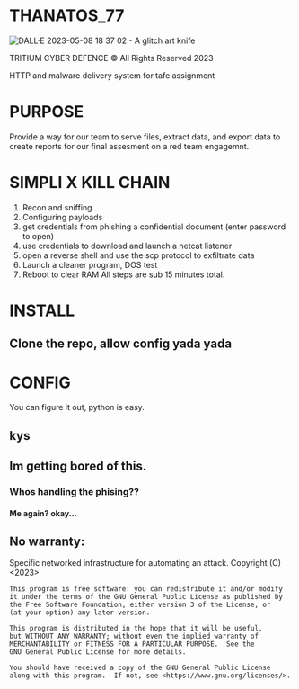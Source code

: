 # THANATOS_77
![DALL·E 2023-05-08 18 37 02 - A glitch art knife ](https://user-images.githubusercontent.com/111553838/236778209-067c7d06-df52-4e1e-8683-e4ab827cc76b.png)

TRITIUM CYBER DEFENCE © All Rights Reserved 2023 

HTTP and malware delivery system for tafe assignment 

# PURPOSE

Provide a way for our team to serve files, extract data, and export data 
to create reports for our final assesment on a red team engagemnt. 

# SIMPLI X KILL CHAIN 

1. Recon and sniffing 
2. Configuring payloads  
3. get credentials from phishing a confidential document (enter password to open) 
4. use credentials to download and launch a netcat listener 
5. open a reverse shell and use the scp protocol to exfiltrate data 
6. Launch a cleaner program, DOS test 
7. Reboot to clear RAM 
All steps are sub 15 minutes total.  

# INSTALL 
## Clone the repo, allow config yada yada 

# CONFIG 
You can figure it out, python is easy. 
## kys

## Im getting bored of this. 
### Whos handling the phising??
#### Me again? okay... 

## No warranty: 
Specific networked infrastructure for automating an attack. 
    Copyright (C) <2023>  <Anthony Grace and his team from Tafe>

    This program is free software: you can redistribute it and/or modify
    it under the terms of the GNU General Public License as published by
    the Free Software Foundation, either version 3 of the License, or
    (at your option) any later version.

    This program is distributed in the hope that it will be useful,
    but WITHOUT ANY WARRANTY; without even the implied warranty of
    MERCHANTABILITY or FITNESS FOR A PARTICULAR PURPOSE.  See the
    GNU General Public License for more details.

    You should have received a copy of the GNU General Public License
    along with this program.  If not, see <https://www.gnu.org/licenses/>.
